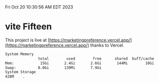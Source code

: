 Fri Oct 20 10:30:56 AM EDT 2023

# vite Fifteen


This project is live at [https://marketingpreference.vercel.app/](https://marketingpreference.vercel.app/) thanks to Vercel.

```bash
System Memory
               total        used        free      shared  buff/cache   available
Mem:            15Gi       2.4Gi       2.6Gi       144Mi        10Gi        12Gi
Swap:          8.0Gi       139Mi       7.9Gi
System Storage
428M	.
